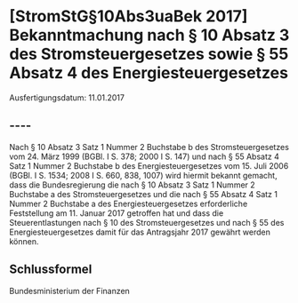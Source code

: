 # [StromStG§10Abs3uaBek 2017] Bekanntmachung nach § 10 Absatz 3 des Stromsteuergesetzes sowie § 55 Absatz 4 des Energiesteuergesetzes

Ausfertigungsdatum: 11.01.2017

 

## ----

Nach § 10 Absatz 3 Satz 1 Nummer 2 Buchstabe b des Stromsteuergesetzes vom 24. März 1999 (BGBl. I S. 378; 2000 I S. 147) und nach § 55 Absatz 4 Satz 1 Nummer 2 Buchstabe b des Energiesteuergesetzes vom 15. Juli 2006 (BGBl. I S. 1534; 2008 I S. 660, 838, 1007) wird hiermit bekannt gemacht, dass die Bundesregierung die nach § 10 Absatz 3 Satz 1 Nummer 2 Buchstabe a des Stromsteuergesetzes und die nach § 55 Absatz 4 Satz 1 Nummer 2 Buchstabe a des Energiesteuergesetzes erforderliche Feststellung am 11. Januar 2017 getroffen hat und dass die Steuerentlastungen nach § 10 des Stromsteuergesetzes und nach § 55 des Energiesteuergesetzes damit für das Antragsjahr 2017 gewährt werden können.


## Schlussformel

Bundesministerium der Finanzen
